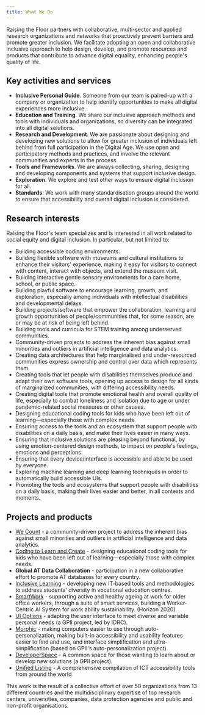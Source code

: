 ```yaml
---
title: What We Do
---
```

Raising the Floor partners with collaborative, multi-sector and applied research organizations and networks that proactively prevent barriers and promote greater inclusion. We facilitate adopting an open and collaborative inclusive approach to help design, develop, and promote resources and products that contribute to advance digital equality, enhancing people's quality of life.

## Key activities and services
* **Inclusive Personal Guide**. Someone from our team is paired-up with a company or organization to help identify opportunities to make all digital experiences more inclusive.
* **Education and Training**. We share our inclusive approach methods and tools with individuals and organizations, so diversity can be integrated into all digital solutions.
* **Research and Development**.  We are passionate about designing and developing new solutions to allow for greater inclusion of individuals left behind from full participation in the Digital Age. We use open and participatory methods and practices, and involve the relevant communities and experts in the process. 
* **Tools and Frameworks**. We are always collecting, sharing, designing and developing components and systems that support inclusive design.
* **Exploration**. We explore and test other ways to ensure digital inclusion for all.
* **Standards**. We work with many standardisation groups around the world to ensure that accessibility and overall digital inclusion is considered. 

## Research interests
Raising the Floor's team specializes and is interested in all work related to social equity and digital inclusion. In particular, but not limited to:

* Building accessible coding environments.
* Building flexible software with museums and cultural institutions to enhance their visitors' experience, making it easy for visitors to connect with content, interact with objects, and extend the museum visit. 
* Building interactive gentle sensory environments for a care home, school, or public space.
* Building playful software to encourage learning, growth, and exploration, especially among individuals with intellectual disabilities and developmental delays.
* Building projects/software that empower the collaboration, learning and growth opportunities of people/communities that, for some reason, are or may be at risk of being left behind.
* Building tools and curricula for STEM training among underserved communities.
* Community-driven projects to address the inherent bias against small minorities and outliers in artificial intelligence and data analytics.
* Creating data architectures that help marginalised and under-resourced communities express ownership and control over data which represents them.
* Creating tools that let people with disabilities themselves produce and adapt their own software tools, opening up access to design for all kinds of marginalized communities, with differing accessibility needs. 
* Creating digital tools that promote emotional health and overall quality of life, especially to combat loneliness and isolation due to age or under pandemic-related social measures or other causes.
* Designing educational coding tools for kids who have been left out of learning—especially those with complex needs
* Ensuring access to the tools and an ecosystem that support people with disabilities on a daily basis, and make their lives easier in many ways.
* Ensuring that inclusive solutions are pleasing beyond functional, by using emotion-centered design methods, to impact on people's feelings, emotions and perceptions.
* Ensuring that every device/interface is accessible and able to be used by everyone.
* Exploring machine learning and deep learning techniques in order to automatically build accessible UIs.
* Promoting the tools and ecosystems that support people with disabilities on a daily basis, making their lives easier and better, in all contexts and moments.

## Projects and products
* [We Count](https://wecount.inclusivedesign.ca/) - a community-driven project to address the inherent bias against small minorities and outliers in artificial intelligence and data analytics.
* [Coding to Learn and Create](https://www.codelearncreate.org/) - designing educational coding tools for kids who have been left out of learning—especially those with complex needs.
* **Global AT Data Collaboration** - participation in a new collaborative effort to promote AT databases for every country.
* [Inclusive Learning](https://twitter.com/inclusivelearn) - developing new IT-based tools and methodologies to address students' diversity in vocational education centres.
* [SmartWork](http://www.smartworkproject.eu/) - supporting active and healthy ageing at work for older office workers, through a suite of smart services, building a Worker-Centric AI System for work ability sustainability. (Horizon 2020). 
* [UI Options](https://floeproject.org/ui-options.html) - adapting the user interface to meet diverse and variable personal needs (a GPII project, led by IDRC).
* [Morphic](https://morphic.org/) - making computers easier to use through auto-personalization, making built-in accessibility and usability features easier to find and use, and interface simplification and ultra-simplification (based on GPII's auto-personalization project).
* [DeveloperSpace](https://ds.gpii.net/) - A common space for those wanting to learn about or develop new solutions (a GPII project).
* [Unified Listing](https://ul.gpii.net/)  - A comprehensive compilation of ICT accessibility tools from around the world

This work is the result of a collective effort of over 50 organizations from 13 different countries and the multidisciplinary expertise of top research centers, universities, companies, data protection agencies and public and non-profit organisations.